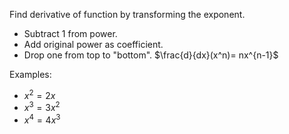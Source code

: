 Find derivative of function by transforming the exponent.
- Subtract 1 from power.
- Add original power as coefficient.
- Drop one from top to "bottom".
	$\frac{d}{dx}(x^n)= nx^{n-1}$

Examples:
-  $x^2 = 2x$
-  $x^3 = 3x^2$
-  $x^4 = 4x^3$